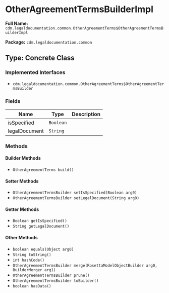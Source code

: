# OtherAgreementTermsBuilderImpl

**Full Name:** `cdm.legaldocumentation.common.OtherAgreementTerms$OtherAgreementTermsBuilderImpl`

**Package:** `cdm.legaldocumentation.common`

## Type: Concrete Class

### Implemented Interfaces

- `cdm.legaldocumentation.common.OtherAgreementTerms$OtherAgreementTermsBuilder`

### Fields

| Name | Type | Description |
|------|------|-------------|
| isSpecified | `Boolean` |  |
| legalDocument | `String` |  |

### Methods

#### Builder Methods

- `OtherAgreementTerms build()`

#### Setter Methods

- `OtherAgreementTermsBuilder setIsSpecified(Boolean arg0)`
- `OtherAgreementTermsBuilder setLegalDocument(String arg0)`

#### Getter Methods

- `Boolean getIsSpecified()`
- `String getLegalDocument()`

#### Other Methods

- `boolean equals(Object arg0)`
- `String toString()`
- `int hashCode()`
- `OtherAgreementTermsBuilder merge(RosettaModelObjectBuilder arg0, BuilderMerger arg1)`
- `OtherAgreementTermsBuilder prune()`
- `OtherAgreementTermsBuilder toBuilder()`
- `boolean hasData()`

